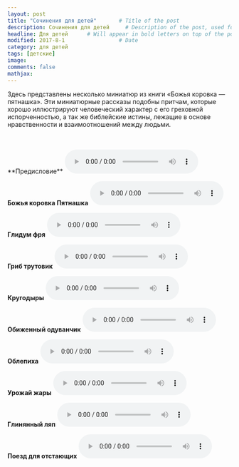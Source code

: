 ```yaml
---
layout: post
title: "Сочинения для детей"       # Title of the post
description: Сочинения для детей     # Description of the post, used for Facebook Opengraph & Twitter
headline: Для детей      # Will appear in bold letters on top of the post
modified: 2017-8-1                 # Date
category: для детей
tags: [детские]
image: 
comments: false
mathjax:
---
```


Здесь представлены несколько миниатюр из книги «Божья коровка — пятнашка». Эти миниатюрные рассказы подобны притчам, которые хорошо иллюстрируют человеческий характер с его греховной испорченностью, а так же библейские истины, лежащие в основе нравственности и взаимоотношений между людьми.	

<br/>
<br/>
**Предисловие**
<audio controls>
    <source src="https://s3.amazonaws.com/audiobooks.deepidea.cloud/for_kids/intro.mp3" type="audio/mpeg"/>
</audio>
<br/>

**Божья коровка Пятнашка**
<audio controls>
    <source src="https://s3.amazonaws.com/audiobooks.deepidea.cloud/for_kids/Bogiya_Korovka_pyatnashka.mp3" type="audio/mpeg"/>
</audio>
<br/>

**Глидум фря**
<audio controls>
    <source src="https://s3.amazonaws.com/audiobooks.deepidea.cloud/for_kids/Glindum_frya.mp3" type="audio/mpeg"/>
</audio>
<br/>

**Гриб трутовик**
<audio controls>
    <source src="https://s3.amazonaws.com/audiobooks.deepidea.cloud/for_kids/Grib_Trutovik.mp3" type="audio/mpeg"/>
</audio>
<br/>

**Кругодыры**
<audio controls>
    <source src="https://s3.amazonaws.com/audiobooks.deepidea.cloud/for_kids/Krugodiri.mp3" type="audio/mpeg"/>
</audio>
<br/>

**Обиженный одуванчик**
<audio controls>
    <source src="https://s3.amazonaws.com/audiobooks.deepidea.cloud/for_kids/Obizheniy_oduvanchik.mp3" type="audio/mpeg"/>
</audio>
<br/>

**Облепиха**
<audio controls>
    <source src="https://s3.amazonaws.com/audiobooks.deepidea.cloud/for_kids/Oblepiha.mp3" type="audio/mpeg"/>
</audio>
<br/>

**Урожай жары**
<audio controls>
    <source src="https://s3.amazonaws.com/audiobooks.deepidea.cloud/for_kids/Urojai_Jari.mp3" type="audio/mpeg"/>
</audio>
<br/>

**Глинянный ляп**
<audio controls>
    <source src="https://s3.amazonaws.com/audiobooks.deepidea.cloud/for_kids/glinyaniy_lyap.mp3" type="audio/mpeg"/>
</audio>
<br/>

**Поезд для отстающих**
<audio controls>
    <source src="https://s3.amazonaws.com/audiobooks.deepidea.cloud/for_kids/poezd_dlya_otstayushix.mp3" type="audio/mpeg"/>
</audio>
<br/>

